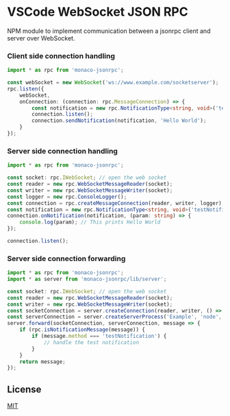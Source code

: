 # VSCode WebSocket JSON RPC
NPM module to implement communication between a jsonrpc client and server over WebSocket.

### Client side connection handling
```ts
import * as rpc from 'monaco-jsonrpc';

const webSocket = new WebSocket('ws://www.example.com/socketserver');
rpc.listen({
    webSocket,
    onConnection: (connection: rpc.MessageConnection) => {
        const notification = new rpc.NotificationType<string, void>('testNotification');
        connection.listen();
        connection.sendNotification(notification, 'Hello World');
    }
});
```

### Server side connection handling
```ts
import * as rpc from 'monaco-jsonrpc';

const socket: rpc.IWebSocket; // open the web socket
const reader = new rpc.WebSocketMessageReader(socket);
const writer = new rpc.WebSocketMessageWriter(socket);
const logger = new rpc.ConsoleLogger();
const connection = rpc.createMessageConnection(reader, writer, logger);
const notification = new rpc.NotificationType<string, void>('testNotification');
connection.onNotification(notification, (param: string) => {
	console.log(param); // This prints Hello World
});

connection.listen();
```

### Server side connection forwarding
```ts
import * as rpc from 'monaco-jsonrpc';
import * as server from 'monaco-jsonrpc/lib/server';

const socket: rpc.IWebSocket; // open the web socket
const reader = new rpc.WebSocketMessageReader(socket);
const writer = new rpc.WebSocketMessageWriter(socket);
const socketConnection = server.createConnection(reader, writer, () => socket.dispose())
const serverConnection = server.createServerProcess('Example', 'node', ['example.js']);
server.forward(socketConnection, serverConnection, message => {
    if (rpc.isNotificationMessage(message)) {
        if (message.method === 'testNotification') {
            // handle the test notification
        }
    }
    return message;
});
```

## License
[MIT](https://github.com/CodinGame/monaco-jsonrpc/blob/master/License.txt)
